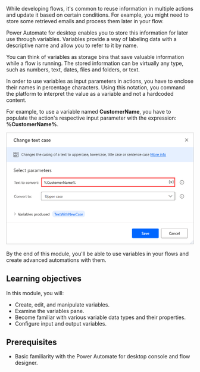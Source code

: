While developing flows, it's common to reuse information in multiple actions and update it based on certain conditions. For example, you might need to store some retrieved emails and process them later in your flow.

Power Automate for desktop enables you to store this information for later use through variables. Variables provide a way of labeling data with a descriptive name and allow you to refer to it by name.

You can think of variables as storage bins that save valuable information while a flow is running. The stored information can be virtually any type, such as numbers, text, dates, files and folders, or text.

In order to use variables as input parameters in actions, you have to enclose their names in percentage characters. Using this notation, you command the platform to interpret the value as a variable and not a hardcoded content.

For example, to use a variable named **CustomerName**, you have to populate the action's respective input parameter with the expression: **%CustomerName%**.

![Screenshot of a variable used as an action parameter.](..\media\variables-precentage-notation.png)

By the end of this module, you'll be able to use variables in your flows and create advanced automations with them.

## Learning objectives

In this module, you will:

- Create, edit, and manipulate variables.
- Examine the variables pane.
- Become familiar with various variable data types and their properties.
- Configure input and output variables.

## Prerequisites

- Basic familiarity with the Power Automate for desktop console and flow designer.
